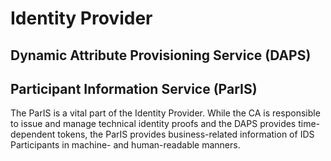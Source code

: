 # Identity Provider

## Dynamic Attribute Provisioning Service (DAPS)

## Participant Information Service (ParIS)

The ParIS is a vital part of the Identity Provider. While the CA is responsible to issue and manage technical identity proofs and the DAPS provides time-dependent tokens, the ParIS provides business-related  information of IDS Participants in machine- and human-readable manners.
